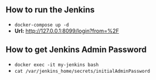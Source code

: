 ## How to run the Jenkins
 - `docker-compose up -d`
 - **Url:**  http://127.0.0.1:8099/login?from=%2F
## How to get Jenkins Admin Password
 - `docker exec -it my-jenkins bash`
 - `cat /var/jenkins_home/secrets/initialAdminPassword`

